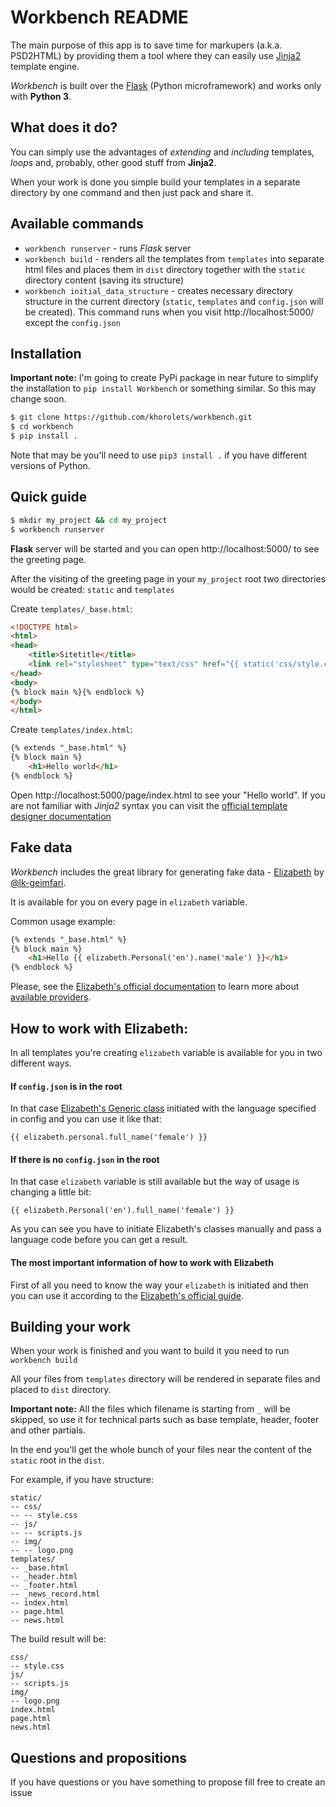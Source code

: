 # Workbench README

The main purpose of this app is to save time for markupers (a.k.a. PSD2HTML) by providing them a tool where they can easily use [Jinja2](https://github.com/pallets/jinja) template engine.

*Workbench* is built over the [Flask](https://github.com/pallets/flask) (Python microframework) and works only with **Python 3**.

## What does it do?
You can simply use the advantages of *extending* and *including* templates, *loops* and, probably, other good stuff from **Jinja2**.

When your work is done you simple build your templates in a separate directory by one command and then just pack and share it.

## Available commands
* `workbench runserver` - runs *Flask* server
* `workbench build` - renders all the templates from `templates` into separate html files and places them in `dist` directory together with the `static` directory content (saving its structure)
* `workbench initial_data_structure` - creates necessary directory structure in the current directory (`static`, `templates` and `config.json` will be created). This command runs when you visit http://localhost:5000/ except the `config.json`

## Installation
**Important note:** I'm going to create PyPi package in near future to simplify the installation to `pip install Workbench` or something similar. So this may change soon.

```bash
$ git clone https://github.com/khorolets/workbench.git
$ cd workbench
$ pip install .
```

Note that may be you'll need to use `pip3 install .` if you have different versions of Python.


## Quick guide

```bash
$ mkdir my_project && cd my_project
$ workbench runserver
```

**Flask** server will be started and you can open http://localhost:5000/ to see the greeting page.

After the visiting of the greeting page in your `my_project` root two directories would be created: `static` and `templates`

Create `templates/_base.html`:

```html
<!DOCTYPE html>
<html>
<head>
    <title>Sitetitle</title>
    <link rel="stylesheet" type="text/css" href="{{ static('css/style.css') }}">
</head>
<body>
{% block main %}{% endblock %}
</body>
</html>
```

Create `templates/index.html`:

```html
{% extends "_base.html" %}
{% block main %}
    <h1>Hello world</h1>
{% endblock %}
```

Open http://localhost:5000/page/index.html to see your "Hello world". If you are not familiar with *Jinja2* syntax you can visit the [official template designer documentation](http://jinja.pocoo.org/docs/2.9/templates/)

## Fake data
*Workbench* includes the great library for generating fake data - [Elizabeth](https://github.com/lk-geimfari/elizabeth) by [@lk-geimfari](https://github.com/lk-geimfari). 

It is available for you on every page in `elizabeth` variable. 

Common usage example:

```html
{% extends "_base.html" %}
{% block main %}
    <h1>Hello {{ elizabeth.Personal('en').name('male') }}</h1>
{% endblock %}
```

Please, see the [Elizabeth's official documentation](http://elizabeth.readthedocs.io/en/latest/index.html) to learn more about [available providers](http://elizabeth.readthedocs.io/en/latest/guide.html). 

## How to work with Elizabeth:
In all templates you're creating `elizabeth` variable is available for you in two different ways.

#### If `config.json` is in the root
In that case [Elizabeth's Generic class](http://elizabeth.readthedocs.io/en/latest/index.html#usage) initiated with the language specified in config and you can use it like that:

    {{ elizabeth.personal.full_name('female') }}
    
#### If there is no `config.json` in the root</h3>
In that case `elizabeth` variable is still available but the way of usage is changing a little bit:

    {{ elizabeth.Personal('en').full_name('female') }}

As you can see you have to initiate Elizabeth's classes manually and pass a language code before you can get a result.

#### The most important information of how to work with Elizabeth

First of all you need to know the way your `elizabeth` is initiated and then you can use it according to the [Elizabeth's official guide](http://elizabeth.readthedocs.io/en/latest/guide.html). </p>

## Building your work
When your work is finished and you want to build it you need to run `workbench build`

All your files from `templates` directory will be rendered in separate files and placed to `dist` directory.

**Important note:** All the files which filename is starting from `_` will be skipped, so use it for technical parts such as base template, header, footer and other partials.

In the end you'll get the whole bunch of your files near the content of the `static` root in the `dist`.

For example, if you have structure:

```
static/
-- css/
-- -- style.css
-- js/
-- -- scripts.js
-- img/
-- -- logo.png
templates/
-- _base.html
-- _header.html
-- _footer.html
-- _news_record.html
-- index.html
-- page.html
-- news.html
```

The build result will be:

```
css/
-- style.css
js/
-- scripts.js
img/
-- logo.png
index.html
page.html
news.html
```

## Questions and propositions
If you have questions or you have something to propose fill free to create an issue

